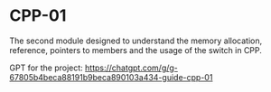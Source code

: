 # CPP-01
The second module designed to understand the memory allocation, reference, pointers to members and the usage of the switch in CPP. 

GPT for the project: https://chatgpt.com/g/g-67805b4beca88191b9beca890103a434-guide-cpp-01
